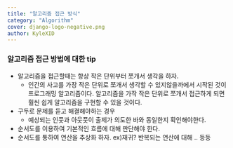 ```yaml
---
title: "알고리즘 접근 방식"
category: "Algorithm"
cover: django-logo-negative.png
author: KyleXID
---
```


### 알고리즘 접근 방법에 대한 tip
- 알고리즘을 접근할때는 항상 작은 단위부터 쪼개서 생각을 하자.
  - 인간의 사고를 가장 작은 단위로 쪼개서 생각할 수 있지않을까에서 시작된 것이 프로그래밍 알고리즘이다. 알고리즘을 가작 작은 단위로 쪼개서 접근하게 되면 훨씬 쉽게 알고리즘을 구현할 수 있을 것이다.
- 구두로 문제를 듣고 해결해야하는 경우
  - 예상되는 인풋과 아웃풋이 출제가 의도한 바와 동일한지 확인해야한다.
- 순서도를 이용하여 기본적인 흐름에 대해 판단해야 한다.
- 순서도를 통하여 연산을 추상화 하자. ex)재귀? 반복되는 연산에 대해 .. 등등
